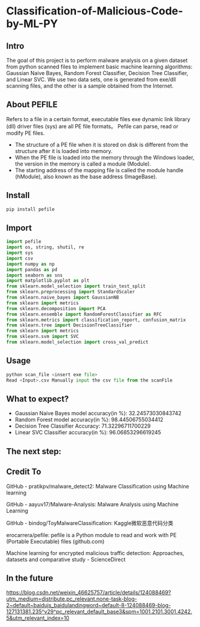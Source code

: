 # Classification-of-Malicious-Code-by-ML-PY

## Intro
The goal of this project is to perform malware analysis on a given dataset from python scanned files to implement basic machine learning algorithms: Gaussian Naive Bayes, Random Forest Classifier, Decision Tree Classifier, and Linear SVC. We use two data sets, one is generated from exe/dll scanning files, and the other is a sample obtained from the Internet.

## About PEFILE
Refers to a file in a certain format, executable files exe dynamic link library (dll) driver files (sys) are all PE file formats。
Pefile can parse, read or modify PE files.
- The structure of a PE file when it is stored on disk is different from the structure after it is loaded into memory.
- When the PE file is loaded into the memory through the Windows loader, the version in the memory is called a module (Module).
- The starting address of the mapping file is called the module handle (hModule), also known as the base address (ImageBase).

## Install
````python
pip install pefile
```````````````````````
## Import
````python
import pefile
import os, string, shutil, re
import sys
import csv
import numpy as np
import pandas as pd
import seaborn as sns
import matplotlib.pyplot as plt
from sklearn.model_selection import train_test_split
from sklearn.preprocessing import StandardScaler
from sklearn.naive_bayes import GaussianNB
from sklearn import metrics 
from sklearn.decomposition import PCA
from sklearn.ensemble import RandomForestClassifier as RFC
from sklearn.metrics import classification_report, confusion_matrix
from sklearn.tree import DecisionTreeClassifier
from sklearn import metrics
from sklearn.svm import SVC
from sklearn.model_selection import cross_val_predict
`````````````````````````````````````````````````````````

## Usage
```````python
python scan_file <insert exe file>
Read <Input>.csv Manually input the csv file from the scanFile
```````````````````````````````````
## What to expect?
- Gaussian Naive Bayes model accuracy(in %): 32.24573030843742
- Random Forest model accuracy(in %): 98.44506755034412
- Decision Tree Classifier Accuracy: 71.32296711700229
- Linear SVC Classifier accuracy(in %): 96.06853296619245

## The next step:


## Credit To
GitHub - pratikpv/malware_detect2: Malware Classification using Machine learning

GitHub - aayuv17/Malware-Analysis: Malware Analysis using Machine Learning

GitHub - bindog/ToyMalwareClassification: Kaggle微软恶意代码分类

erocarrera/pefile: pefile is a Python module to read and work with PE (Portable Executable) files (github.com)

Machine learning for encrypted malicious traffic detection: Approaches, datasets and comparative study - ScienceDirect

## In the future
https://blog.csdn.net/weixin_46625757/article/details/124088469?utm_medium=distribute.pc_relevant.none-task-blog-2~default~baidujs_baidulandingword~default-8-124088469-blog-127131381.235^v29^pc_relevant_default_base3&spm=1001.2101.3001.4242.5&utm_relevant_index=10
